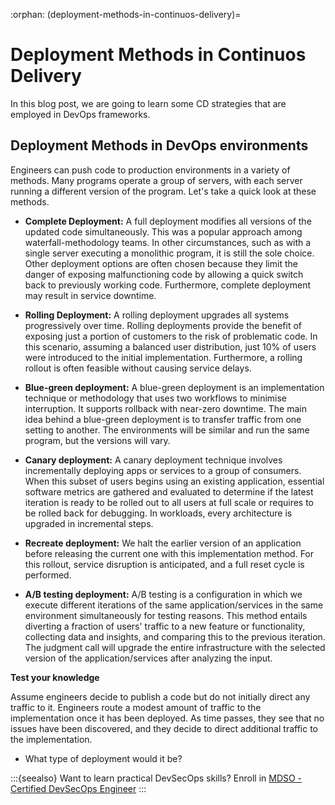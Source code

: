 :orphan:
(deployment-methods-in-continuos-delivery)=
# Deployment Methods in Continuos Delivery
 
In this blog post, we are going to learn some CD strategies that are employed in DevOps frameworks.

## Deployment Methods in DevOps environments

Engineers can push code to production environments in a variety of methods. Many programs operate a group of servers, with each server running a different version of the program. Let's take a quick look at these methods.

- **Complete Deployment:** A full deployment modifies all versions of the updated code simultaneously. This was a popular approach among waterfall-methodology teams. In other circumstances, such as with a single server executing a monolithic program, it is still the sole choice. Other deployment options are often chosen because they limit the danger of exposing malfunctioning code by allowing a quick switch back to previously working code. Furthermore, complete deployment may result in service downtime.

- **Rolling Deployment:** A rolling deployment upgrades all systems progressively over time.
  Rolling deployments provide the benefit of exposing just a portion of customers to the risk of problematic code. In this scenario, assuming a balanced user distribution, just 10% of users were introduced to the initial implementation. Furthermore, a rolling rollout is often feasible without causing service delays.

- **Blue-green deployment:** A blue-green deployment is an implementation technique or methodology that uses two workflows to minimise interruption. It supports rollback with near-zero downtime. The main idea behind a blue-green deployment is to transfer traffic from one setting to another. The environments will be similar and run the same program, but the versions will vary.

- **Canary deployment:** A canary deployment technique involves incrementally deploying apps or services to a group of consumers. When this subset of users begins using an existing application, essential software metrics are gathered and evaluated to determine if the latest iteration is ready to be rolled out to all users at full scale or requires to be rolled back for debugging. In workloads, every architecture is upgraded in incremental steps.

- **Recreate deployment:** We halt the earlier version of an application before releasing the current one with this implementation method. For this rollout, service disruption is anticipated, and a full reset cycle is performed.

- **A/B testing deployment:** A/B testing is a configuration in which we execute different iterations of the same application/services in the same environment simultaneously for testing reasons. This method entails diverting a fraction of users' traffic to a new feature or functionality, collecting data and insights, and comparing this to the previous iteration. The judgment call will upgrade the entire infrastructure with the selected version of the application/services after analyzing the input.

**Test your knowledge**

Assume engineers decide to publish a code but do not initially direct any traffic to it. Engineers route a modest amount of traffic to the implementation once it has been deployed. As time passes, they see that no issues have been discovered, and they decide to direct additional traffic to the implementation.

- What type of deployment would it be?

:::{seealso}
Want to learn practical DevSecOps skills? Enroll in [MDSO - Certified DevSecOps Engineer](https://www.mosse-institute.com/certifications/mdso-certified-devsecops-engineer.html)
:::
